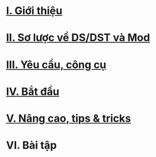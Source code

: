 # [I. Giới thiệu](intro.md)

# [II. Sơ lược về DS/DST và Mod](overview.md)

# [III. Yêu cầu, công cụ](requirements_tools.md)

# [IV. Bắt đầu](getting_started.md)

# [V. Nâng cao, tips & tricks](advance_tips_tricks.md)

# VI. Bài tập
